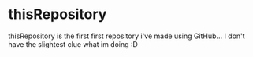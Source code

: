 thisRepository
==============

thisRepository is the first first repository i've made using GitHub... I don't have the slightest clue what im doing :D
